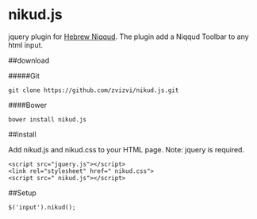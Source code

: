 ﻿# nikud.js
jquery plugin for [Hebrew Niqqud](https://en.wikipedia.org/wiki/Niqqud).
The plugin add a Niqqud Toolbar to any html input.

##download

#####Git
```
git clone https://github.com/zvizvi/nikud.js.git
```

####Bower
```
bower install nikud.js
```

##install

Add nikud.js and nikud.css to your HTML page. 
Note: jquery is required.

```
<script src="jquery.js"></script>
<link rel="stylesheet" href=" nikud.css">
<script src=" nikud.js"></script>
```

##Setup
```
$('input').nikud();
```